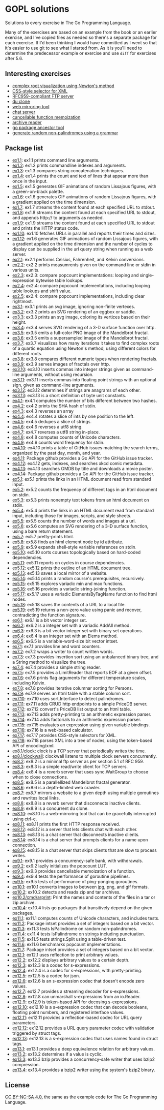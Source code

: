# GOPL solutions

Solutions to every exercise in The Go Programming Language.

Many of the exercises are based on an example from the book or an earlier exercise, and I've copied files as needed so there's a separate package for each exercise. If I'd been thinking I would have committed as I went so that it's easier to use git to see what I started from. As it is you'll need to determine the predecessor example or exercise and use `diff` for exercises after 5.6.

## Interesting exercises

* [complex root visualization using Newton's method](ex3.7/main.go)
* [CSS-style selector for XML](ex7.17/main.go)
* [RFC959-compliant FTP server](ex8.2/ftpd.go)
* [du clone](ex8.9/main.go)
* [web mirroring tool](ex8.10/mirror.go)
* [chat server](ex8.15/chat.go)
* [cancellable function memoization](ex9.3/memo.go)
* [archive reader](ex10.2/arprint.go)
* [go package ancestor tool](ex10.4/ancestors.go)
* [generate random non-palindromes using a grammar](ex11.3/palindrome_test.go)

## Package list

* [ex1.1](ex1.1): ex1.1 prints command line arguments.
* [ex1.2](ex1.2): ex1.2 prints commandline indexes and arguments.
* [ex1.3](ex1.3): ex1.3 compares string concatenation techniques.
* [ex1.4](ex1.4): ex1.4 prints the count and text of lines that appear more than once in the input.
* [ex1.5](ex1.5): ex1.5 generates GIF animations of random Lissajous figures, with a green-on-black palette.
* [ex1.6](ex1.6): ex1.6 generates GIF animations of random Lissajous figures, with a gradient applied on the time dimension.
* [ex1.7](ex1.7): ex1.7 streams the content found at each specified URL to stdout.
* [ex1.8](ex1.8): ex1.8 streams the content found at each specified URL to stdout, and appends http:// to arguments as needed.
* [ex1.9](ex1.9): ex1.9 streams the content found at each specified URL to stdout and prints the HTTP status code.
* [ex1.10](ex1.10): ex1.10 fetches URLs in parallel and reports their times and sizes.
* [ex1.12](ex1.12): ex1.6 generates GIF animations of random Lissajous figures, with a gradient applied on the time dimension and the number of cycles to display can be supplied in the url query string when running as a web server.
* [ex2.1](ex2.1): ex2.1 performs Celsius, Fahrenheit, and Kelvin conversions.
* [ex2.2](ex2.2): ex2.2 prints measumrents given on the command line or stdin in various units.
* [ex2.3](ex2.3): ex2.3: compare popcount implementations: looping and single-expression bytewise table lookups.
* [ex2.4](ex2.4): ex2.4: compare popcount implementations, including looping table lookups and shift value.
* [ex2.5](ex2.5): ex2.4: compare popcount implementations, including clear rightmost.
* [ex3.1](ex3.1): ex3.1 prints an svg image, ignoring non-finite vertexes.
* [ex3.2](ex3.2): ex3.2 prints an SVG rendering of an eggbox or saddle.
* [ex3.3](ex3.3): ex3.3 prints an svg image, coloring its vertices based on their height.
* [ex3.4](ex3.4): ex3.4 serves SVG rendering of a 3-D surface function over http.
* [ex3.5](ex3.5): ex3.5 emits a full-color PNG image of the Mandelbrot fractal.
* [ex3.6](ex3.6): ex3.5 emits a supersampled image of the Mandelbrot fractal.
* [ex3.7](ex3.7): ex3.7 visualizes how many iterations it takes to find complex roots of a quartic equation using Newton's method, using different colors for different roots.
* [ex3.8](ex3.8): ex3.8 compares different numeric types when rendering fractals.
* [ex3.9](ex3.9): ex3.9 serves images of fractals over http.
* [ex3.10](ex3.10): ex3.10 inserts commas into integer strings given as command-line arguments, without using recursion.
* [ex3.11](ex3.11): ex3.11 inserts commas into floating point strings with an optional sign, given as command-line arguments.
* [ex3.12](ex3.12): ex3.12 determines if strings are anagrams of each other.
* [ex3.13](ex3.13): ex3.13 is a short definition of byte unit constants.
* [ex4.1](ex4.1): ex4.1 computes the number of bits different between two hashes.
* [ex4.2](ex4.2): ex4.2 prints the SHA hash of stdin.
* [ex4.3](ex4.3): ex4.3 reverses an array
* [ex4.4](ex4.4): ex4.4 rotates a slice of ints by one position to the left.
* [ex4.5](ex4.5): ex4.5 dedupes a slice of strings.
* [ex4.6](ex4.6): ex4.6 reverses a utf8 string.
* [ex4.7](ex4.7): ex4.7 reverses a utf8 string in-place.
* [ex4.8](ex4.8): ex4.8 computes counts of Unicode characters.
* [ex4.9](ex4.9): ex4.9 counts word frequency for stdin.
* [ex4.10](ex4.10): ex4.10 prints a table of GitHub issues matching the search terms, organized by the past day, month, and year.
* [ex4.11](ex4.11): Package github provides a Go API for the GitHub issue tracker.
* [ex4.12](ex4.12): ex4.12 gets, indexes, and searches xkcd comic metadata.
* [ex4.13](ex4.13): ex4.13 searches OMDB by title and downloads a movie poster.
* [ex4.14](ex4.14): Package github provides a Go API for the GitHub issue tracker.
* [ex5.1](ex5.1): ex5.1 prints the links in an HTML document read from standard input.
* [ex5.2](ex5.2): ex5.2 counts the frequency of different tags in an html document on stdin.
* [ex5.3](ex5.3): ex5.3 prints nonempty text tokens from an html document on stdin.
* [ex5.4](ex5.4): ex5.4 prints the links in an HTML document read from standard input, including those for images, scripts, and style sheets.
* [ex5.5](ex5.5): ex5.5 counts the number of words and images at a url.
* [ex5.6](ex5.6): ex5.6 computes an SVG rendering of a 3-D surface function, using a bare return statement.
* [ex5.7](ex5.7): ex5.7 pretty-prints html.
* [ex5.8](ex5.8): ex5.8 finds an html element node by id attribute.
* [ex5.9](ex5.9): ex5.9 expands shell-style variable references on stdin.
* [ex5.10](ex5.10): ex5.10 sorts courses topologically based on hard-coded dependencies.
* [ex5.11](ex5.11): ex5.11 reports on cycles in course dependencies.
* [ex5.12](ex5.12): ex5.12 prints the outline of an HTML document tree.
* [ex5.13](ex5.13): ex5.13 saves a local mirror of a website.
* [ex5.14](ex5.14): ex5.14 prints a random course's prerequisites, recursively.
* [ex5.15](ex5.15): ex5.15 explores variadic min and max functions.
* [ex5.16](ex5.16): ex5.16 provides a variadic string-joining function.
* [ex5.17](ex5.17): ex5.17 uses a variadic ElementsByTagName function to find html nodes.
* [ex5.18](ex5.18): ex5.18 saves the contents of a URL to a local file.
* [ex5.19](ex5.19): ex5.19 returns a non-zero value using panic and recover, contradicting the function signature.
* [ex6.1](ex6.1): ex6.1 is a bit vector integer set.
* [ex6.2](ex6.2): ex6.2 is a integer set with a variadic AddAll method.
* [ex6.3](ex6.3): ex6.3 is a bit vector integer set with binary set operations.
* [ex6.4](ex6.4): ex6.4 is an integer set with an Elems method.
* [ex6.5](ex6.5): ex6.5 is a variable-word-size bit vector intset.
* [ex7.1](ex7.1): ex7.1 provides line and word counters.
* [ex7.2](ex7.2): ex7.2 wraps a writer to count written words.
* [ex7.3](ex7.3): ex7.3 provides insertion sort using an unbalanced binary tree, and a String method to visualize the tree.
* [ex7.4](ex7.4): ex7.4 provides a simple string reader.
* [ex7.5](ex7.5): ex7.5 provides a LimitReader that reports EOF at a given offset.
* [ex7.6](ex7.6): ex7.6 prints flag arguments for different temperature scales, including Kelvin.
* [ex7.8](ex7.8): ex7.8 provides iterative columnar sorting for Persons.
* [ex7.9](ex7.9): ex7.9 serves an html table with a stable column sort.
* [ex7.10](ex7.10): ex7.10 uses sort.Interface to detect palindromes.
* [ex7.11](ex7.11): ex7.11 adds CRUD http endpoints to a simple PriceDB server.
* [ex7.12](ex7.12): ex7.12 convert's PriceDB list output to an html table.
* [ex7.13](ex7.13): ex7.13 adds pretty-printing to an arithmetic expression parser.
* [ex7.14](ex7.14): ex7.14 adds factorials to an arithmetic expression parser.
* [ex7.15](ex7.15): ex7.15 evaluates an expression using given variable bindings.
* [ex7.16](ex7.16): ex7.16 is a web-based calculator.
* [ex7.17](ex7.17): ex7.17 provides CSS-style selectors for XML.
* [ex7.18](ex7.18): ex7.18 parses XML into a tree of nodes, using the token-based API of encoding/xml.
* [ex8.1/clock](ex8.1/clock): clock is a TCP server that periodically writes the time.
* [ex8.1/clockwall](ex8.1/clockwall): clockwall listens to multiple clock servers concurrently.
* [ex8.2](ex8.2): ex8.2 is a minimal ftp server as per section 5.1 of RFC 959.
* [ex8.3](ex8.3): ex8.3 is a simple read/write client for TCP servers.
* [ex8.4](ex8.4): ex8.4 is a reverb server that uses sync.WaitGroup to choose when to close connections.
* [ex8.5](ex8.5): ex8.5 is a parallellized Mandelbrot fractal generator.
* [ex8.6](ex8.6): ex8.6 is a depth-limited web crawler.
* [ex8.7](ex8.7): ex8.7 mirrors a website to a given depth using multiple goroutines and rewrites local links.
* [ex8.8](ex8.8): ex8.8 is a reverb server that disconnects inactive clients.
* [ex8.9](ex8.9): ex8.9 is a concurrent du clone.
* [ex8.10](ex8.10): ex8.10 is a web-mirroring tool that can be gracefully interrupted using ctrl-c.
* [ex8.11](ex8.11): ex8.11 prints the first HTTP response received.
* [ex8.12](ex8.12): ex8.12 is a server that lets clients chat with each other.
* [ex8.13](ex8.13): ex8.13 is a chat server that disconnects inactive clients.
* [ex8.14](ex8.14): ex8.14 is a chat server that prompts clients for a name upon connection.
* [ex8.15](ex8.15): ex8.15 is a chat server that skips clients that are slow to process writes.
* [ex9.1](ex9.1): ex9.1 provides a concurrency-safe bank, with withdrawals.
* [ex9.2](ex9.2): ex9.2 lazily initializes the popcount LUT.
* [ex9.3](ex9.3): ex9.3 provides cancellable memoization of a function.
* [ex9.4](ex9.4): ex9.4 tests the performance of goroutine pipelines.
* [ex9.5](ex9.5): ex9.5 tests of performance of ping-ponging goroutines.
* [ex10.1](ex10.1): ex10.1 converts images to between jpg, png, and gif formats.
* [ex10.2](ex10.2): ex10.2 detects and reads zip and tar archives.
* [ex10.2/cmd/arprint](ex10.2/cmd/arprint): Print the names and contents of the files in a tar or zip archive.
* [ex10.4](ex10.4): ex10.4 lists go packages that transitively depend on the given packages.
* [ex11.1](ex11.1): ex11.1 computes counts of Unicode characters, and includes tests.
* [ex11.2](ex11.2): Package intset provides a set of integers based on a bit vector.
* [ex11.3](ex11.3): ex11.3 tests IsPalindrome on random non-palindromes.
* [ex11.4](ex11.4): ex11.4 tests IsPalindrome on strings including punctuation.
* [ex11.5](ex11.5): ex11.5 tests strings.Split using a table-driven test.
* [ex11.6](ex11.6): ex11.6 benchmarks popcount implementations.
* [ex11.7](ex11.7): Package intset provides a set of integers based on a bit vector.
* [ex12.1](ex12.1): ex12.1 uses reflection to print arbitrary values.
* [ex12.2](ex12.2): ex12.2 displays arbitrary values to a certain depth.
* [ex12.3](ex12.3): ex12.3 is a codec for s-expressions.
* [ex12.4](ex12.4): ex12.4 is a codec for s-expressions, with pretty-printing.
* [ex12.5](ex12.5): ex12.5 is a codec for json.
* [ex12.6](ex12.6): ex12.6 is an s-expression codec that doesn't encode zero values.
* [ex12.7](ex12.7): ex12.7 provides a streaming decoder for s-expressions.
* [ex12.8](ex12.8): ex12.8 can unmarshall s-expressions from an io.Reader.
* [ex12.9](ex12.9): ex12.9 is token-based API for decosing s-expressions.
* [ex12.10](ex12.10): ex12.10 is a s-expression codec that can decode booleans, floating point numbers, and registered interface values.
* [ex12.11](ex12.11): ex12.11 provides a reflection-based codec for URL query parameters.
* [ex12.12](ex12.12): ex12.12 provides a URL query parameter codec with validation triggered by struct tags.
* [ex12.13](ex12.13): ex12.13 is a s-expression codec that uses names found in struct tags.
* [ex13.1](ex13.1): ex13.1 provides a deep equivalence relation for arbitrary values.
* [ex13.2](ex13.2): ex13.2 determines if a value is cyclic.
* [ex13.3](ex13.3): ex13.3 bzip provides a concurrency-safe writer that uses bzip2 compression.
* [ex13.4](ex13.4): ex13.4 provides a bzip2 writer using the system's bzip2 binary.

## License

[CC BY-NC-SA 4.0](http://creativecommons.org/licenses/by-nc-sa/4.0/), the same as the example code for The Go Programming Language.
